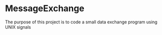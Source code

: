 # MessageExchange
The purpose of this project is to code a small data exchange program using UNIX signals
